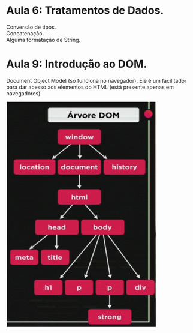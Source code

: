 # Aula 6: 		Tratamentos de Dados.

Conversão de tipos.  
Concatenação.  
Alguma formatação de String.

# Aula 9:		Introdução ao DOM.

Document Object Model (só funciona no navegador). Ele é um facilitador para dar acesso aos elementos do HTML (está presente apenas em navegadores)

<img src="imagens/ahrvore-dom.gif" width="400" height="600">

